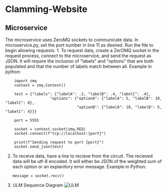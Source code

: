 # Clamming-Website

## Microservice

The microservice uses ZeroMQ sockets to communicate data. In microservice.py, set the port number in line 11 as desired. Run the file to begin allowing requests.
    1. To request data, create a ZerOMQ socket in the request process, connect to the microservice, and send the request as JSON. It will require the inclusion of "labels" and "options" that are both populated and that the number of labels match between all. Example in python:
        
        import zmq
        context = zmq.Context()
        
        test = {"labels": {"labelA": .2, "labelB": .4, "labelC": .4},
                        "options": {"optionA": {"labelA": 5, "labelB": 10, "labelC": 8},
                                    "optionB": {"labelA": 10, "labelB": 5, "labelC": 4}}}
        
        port = 5555
        
        socket = context.socket(zmq.REQ)
        socket.connect(f"tcp://localhost:{port}")
        
        print(f"Sending request to port {port}")
        socket.send_json(test)
        
  2. To receive data, have a line to recieve from the circuit. The recieved data will be utf-8 encoded. It will either be JSON of the weighted sum of each option or an explanitory error message. Example in Python:

         message = socket.recv()

  3. ULM Sequence Diagram
     ![ULM](https://github.com/DylanMajewski/Clamming-Website/assets/106936591/31d24685-d24f-432b-ac2c-d46ade836fef)

